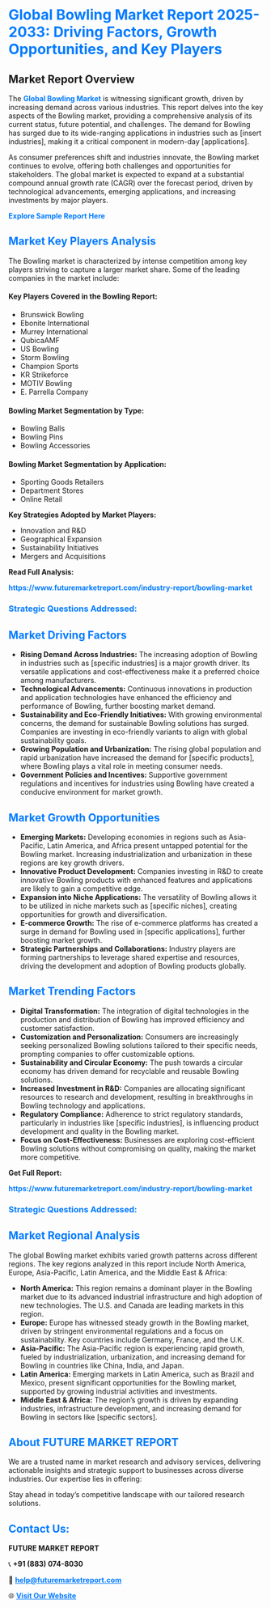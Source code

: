 <h1 style="color: #007BFF;">Global Bowling Market Report 2025-2033: Driving Factors, Growth Opportunities, and Key Players</h1>

<section id="overview">
<h2>Market Report Overview</h2>
<p>The <a href="https://www.futuremarketreport.com/industry-report/bowling-market" style="color: #007BFF; text-decoration: none;"><strong>Global Bowling Market</strong></a> is witnessing significant growth, driven by increasing demand across various industries. This report delves into the key aspects of the Bowling market, providing a comprehensive analysis of its current status, future potential, and challenges. The demand for Bowling has surged due to its wide-ranging applications in industries such as [insert industries], making it a critical component in modern-day [applications].</p>
<p>As consumer preferences shift and industries innovate, the Bowling market continues to evolve, offering both challenges and opportunities for stakeholders. The global market is expected to expand at a substantial compound annual growth rate (CAGR) over the forecast period, driven by technological advancements, emerging applications, and increasing investments by major players.</p>
</section>

<section id="overview">
<p><a href="https://www.futuremarketreport.com/request-sample/reportId=26680" style="color: #007BFF; text-decoration: none;"><strong>Explore Sample Report Here</strong></a></p>
</section>

<section id="key-players">
<h2 style="color: #007BFF;">Market Key Players Analysis</h2>
<p>The Bowling market is characterized by intense competition among key players striving to capture a larger market share. Some of the leading companies in the market include:</p>
<h4>Key Players Covered in the Bowling Report:</h4>
<ul><li>Brunswick Bowling</li><li>Ebonite International</li><li>Murrey International</li><li>QubicaAMF</li><li>US Bowling</li><li>Storm Bowling</li><li>Champion Sports</li><li>KR Strikeforce</li><li>MOTIV Bowling</li><li>E. Parrella Company</li></ul>
<h4>Bowling Market Segmentation by Type:</h4>
<ul><li>Bowling Balls</li><li>Bowling Pins</li><li>Bowling Accessories</li></ul>

<h4>Bowling Market Segmentation by Application:</h4>
<ul><li>Sporting Goods Retailers</li><li>Department Stores</li><li>Online Retail</li></ul>
<p><strong>Key Strategies Adopted by Market Players:</strong></p>
<ul>
<li>Innovation and R&D</li>
<li>Geographical Expansion</li>
<li>Sustainability Initiatives</li>
<li>Mergers and Acquisitions</li>
</ul>
</section>

<section>
<p><strong>Read Full Analysis: </strong></p><a href="https://www.futuremarketreport.com/industry-report/bowling-market" style="color: #007BFF; text-decoration: none;"><strong>https://www.futuremarketreport.com/industry-report/bowling-market</strong></a>
<h3 style="color: #007BFF;">Strategic Questions Addressed:</h3>
</section>

<section id="driving-factors">
<h2 style="color: #007BFF;">Market Driving Factors</h2>
<ul>
<li><strong>Rising Demand Across Industries:</strong> The increasing adoption of Bowling in industries such as [specific industries] is a major growth driver. Its versatile applications and cost-effectiveness make it a preferred choice among manufacturers.</li>
<li><strong>Technological Advancements:</strong> Continuous innovations in production and application technologies have enhanced the efficiency and performance of Bowling, further boosting market demand.</li>
<li><strong>Sustainability and Eco-Friendly Initiatives:</strong> With growing environmental concerns, the demand for sustainable Bowling solutions has surged. Companies are investing in eco-friendly variants to align with global sustainability goals.</li>
<li><strong>Growing Population and Urbanization:</strong> The rising global population and rapid urbanization have increased the demand for [specific products], where Bowling plays a vital role in meeting consumer needs.</li>
<li><strong>Government Policies and Incentives:</strong> Supportive government regulations and incentives for industries using Bowling have created a conducive environment for market growth.</li>
</ul>
</section>

<section id="growth-opportunities">
<h2 style="color: #007BFF;">Market Growth Opportunities</h2>
<ul>
<li><strong>Emerging Markets:</strong> Developing economies in regions such as Asia-Pacific, Latin America, and Africa present untapped potential for the Bowling market. Increasing industrialization and urbanization in these regions are key growth drivers.</li>
<li><strong>Innovative Product Development:</strong> Companies investing in R&D to create innovative Bowling products with enhanced features and applications are likely to gain a competitive edge.</li>
<li><strong>Expansion into Niche Applications:</strong> The versatility of Bowling allows it to be utilized in niche markets such as [specific niches], creating opportunities for growth and diversification.</li>
<li><strong>E-commerce Growth:</strong> The rise of e-commerce platforms has created a surge in demand for Bowling used in [specific applications], further boosting market growth.</li>
<li><strong>Strategic Partnerships and Collaborations:</strong> Industry players are forming partnerships to leverage shared expertise and resources, driving the development and adoption of Bowling products globally.</li>
</ul>
</section>

<section id="trending-factors">
<h2 style="color: #007BFF;">Market Trending Factors</h2>
<ul>
<li><strong>Digital Transformation:</strong> The integration of digital technologies in the production and distribution of Bowling has improved efficiency and customer satisfaction.</li>
<li><strong>Customization and Personalization:</strong> Consumers are increasingly seeking personalized Bowling solutions tailored to their specific needs, prompting companies to offer customizable options.</li>
<li><strong>Sustainability and Circular Economy:</strong> The push towards a circular economy has driven demand for recyclable and reusable Bowling solutions.</li>
<li><strong>Increased Investment in R&D:</strong> Companies are allocating significant resources to research and development, resulting in breakthroughs in Bowling technology and applications.</li>
<li><strong>Regulatory Compliance:</strong> Adherence to strict regulatory standards, particularly in industries like [specific industries], is influencing product development and quality in the Bowling market.</li>
<li><strong>Focus on Cost-Effectiveness:</strong> Businesses are exploring cost-efficient Bowling solutions without compromising on quality, making the market more competitive.</li>
</ul>
</section>

<section>
<p><strong>Get Full Report: </strong></p><a href="https://www.futuremarketreport.com/industry-report/bowling-market" style="color: #007BFF; text-decoration: none;"><strong>https://www.futuremarketreport.com/industry-report/bowling-market</strong></a>
<h3 style="color: #007BFF;">Strategic Questions Addressed:</h3>
</section>


<section id="regional-analysis">
<h2 style="color: #007BFF;">Market Regional Analysis</h2>
<p>The global Bowling market exhibits varied growth patterns across different regions. The key regions analyzed in this report include North America, Europe, Asia-Pacific, Latin America, and the Middle East & Africa:</p>
<ul>
<li><strong>North America:</strong> This region remains a dominant player in the Bowling market due to its advanced industrial infrastructure and high adoption of new technologies. The U.S. and Canada are leading markets in this region.</li>
<li><strong>Europe:</strong> Europe has witnessed steady growth in the Bowling market, driven by stringent environmental regulations and a focus on sustainability. Key countries include Germany, France, and the U.K.</li>
<li><strong>Asia-Pacific:</strong> The Asia-Pacific region is experiencing rapid growth, fueled by industrialization, urbanization, and increasing demand for Bowling in countries like China, India, and Japan.</li>
<li><strong>Latin America:</strong> Emerging markets in Latin America, such as Brazil and Mexico, present significant opportunities for the Bowling market, supported by growing industrial activities and investments.</li>
<li><strong>Middle East & Africa:</strong> The region’s growth is driven by expanding industries, infrastructure development, and increasing demand for Bowling in sectors like [specific sectors].</li>
</ul>
</section>

<footer>
<h2 style="color: #007BFF;">About FUTURE MARKET REPORT</h2>
<p>We are a trusted name in market research and advisory services, delivering actionable insights and strategic support to businesses across diverse industries. Our expertise lies in offering:</p>

<p>Stay ahead in today’s competitive landscape with our tailored research solutions.</p>

<h2 style="color: #007BFF;">Contact Us:</h2>
<p><strong>FUTURE MARKET REPORT</strong></p>
<p>📞 <strong>+91 (883) 074-8030</strong></p>
<p>📧 <strong><a href="mailto:help@futuremarketreport.com" style="color: #007BFF;">help@futuremarketreport.com</a></strong></p>
<p>🌐 <strong><a href="https://www.futuremarketreport.com/" style="color: #007BFF;">Visit Our Website</a></strong></p>
</footer>